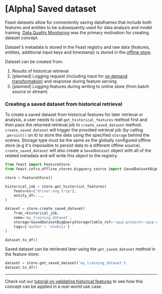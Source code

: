 # \[Alpha] Saved dataset

Feast datasets allow for conveniently saving dataframes that include both features and entities to be subsequently used for data analysis and model training. [Data Quality Monitoring](https://docs.google.com/document/d/110F72d4NTv80p35wDSONxhhPBqWRwbZXG4f9mNEMd98) was the primary motivation for creating dataset concept.

Dataset's metadata is stored in the Feast registry and raw data (features, entities, additional input keys and timestamp) is stored in the [offline store](../components/offline-store.md).

Dataset can be created from:

1. Results of historical retrieval
2. \[planned] Logging request (including input for [on demand transformation](../../reference/beta-on-demand-feature-view.md)) and response during feature serving
3. \[planned] Logging features during writing to online store (from batch source or stream)

### Creating a saved dataset from historical retrieval

To create a saved dataset from historical features for later retrieval or analysis, a user needs to call `get_historical_features` method first and then pass the returned retrieval job to `create_saved_dataset` method. `create_saved_dataset` will trigger the provided retrieval job (by calling `.persist()` on it) to store the data using the specified `storage` behind the scenes. Storage type must be the same as the globally configured offline store (e.g it's impossible to persist data to a different offline source). `create_saved_dataset` will also create a `SavedDataset` object with all of the related metadata and will write this object to the registry.

```python
from feast import FeatureStore
from feast.infra.offline_stores.bigquery_source import SavedDatasetBigQueryStorage

store = FeatureStore()

historical_job = store.get_historical_features(
    features=["driver:avg_trip"],
    entity_df=...,
)

dataset = store.create_saved_dataset(
    from_=historical_job,
    name='my_training_dataset',
    storage=SavedDatasetBigQueryStorage(table_ref='<gcp-project>.<gcp-dataset>.my_training_dataset'),
    tags={'author': 'oleksii'}
)

dataset.to_df()
```

Saved dataset can be retrieved later using the `get_saved_dataset` method in the feature store:

```python
dataset = store.get_saved_dataset('my_training_dataset')
dataset.to_df()
```

***

Check out our [tutorial on validating historical features](../../tutorials/validating-historical-features.md) to see how this concept can be applied in a real-world use case.
